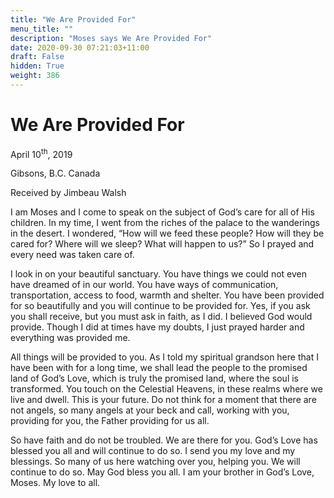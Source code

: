 ```yaml
---
title: "We Are Provided For"
menu_title: ""
description: "Moses says We Are Provided For"
date: 2020-09-30 07:21:03+11:00
draft: False
hidden: True
weight: 386
---
```

# We Are Provided For 


April 10<sup>th</sup>, 2019

Gibsons, B.C. Canada

Received by Jimbeau Walsh



I am Moses and I come to speak on the subject of God’s care for all of His children. In my time, I went from the riches of the palace to the wanderings in the desert. I wondered, “How will we feed these people? How will they be cared for? Where will we sleep? What will happen to us?” So I prayed and every need was taken care of. 

I look in on your beautiful sanctuary. You have things we could not even have dreamed of in our world. You have ways of communication, transportation, access to food, warmth and shelter. You have been provided for so beautifully and you will continue to be provided for. Yes, if you ask you shall receive, but you must ask in faith, as I did. I believed God would provide. Though I did at times have my doubts, I just prayed harder and everything was provided me. 

All things will be provided to you. As I told my spiritual grandson here that I have been with for a long time, we shall lead the people to the promised land of God’s Love, which is truly the promised land, where the soul is transformed. You touch on the Celestial Heavens, in these realms where we live and dwell. This is your future. Do not think for a moment that there are not angels, so many angels at your beck and call, working with you, providing for you, the Father providing for us all. 

So have faith and do not be troubled. We are there for you. God’s Love has blessed you all and will continue to do so. I send you my love and my blessings. So many of us here watching over you, helping you. We will continue to do so. May God bless you all. I am your brother in God’s Love, Moses. My love to all.